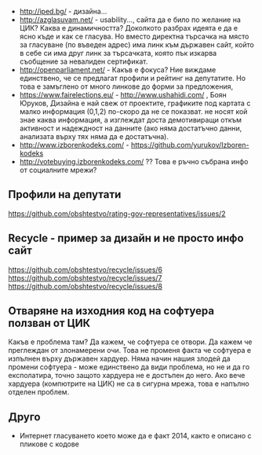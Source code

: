  - http://iped.bg/ - дизайна...
 - http://azglasuvam.net/ - usability..., сайта да е било по желание на ЦИК?  Каква е динамичността? Доколкото разбрах идеята е да е ясно къде и как се гласува. Но вместо директна търсачка на място за гласуване (по въведен адрес) има линк към държавен сайт, който в себе си има друг линк за търсачката, която пък изкарва съобщение за невалиден сертификат.
 - http://openparliament.net/ - Какъв е фокуса? Ние виждаме единствено, че се предлагат профили и рейтинг на депутатите. Но това е замъглено от много линкове до форми за предложения,
 - https://www.fairelections.eu/ - http://www.ushahidi.com/ , Боян Юруков, Дизайна е най свеж от проектите, графиките под картата с малко информация (0,1,2) по-скоро да не се показват. не носят кой знае каква информация, а изглеждат доста демотивиращи откъм активност и надеждност на данните (ако няма достатъчно данни, анализата върху тях няма да е достатъчна). 
 - http://www.izborenkodeks.com/ - https://github.com/yurukov/Izboren-kodeks
 - http://votebuying.izborenkodeks.com/ ?? Това е ръчно събрана инфо от социалните мрежи?

## Профили на депутати
https://github.com/obshtestvo/rating-gov-representatives/issues/2

## Recycle - пример за дизайн и не просто инфо сайт
https://github.com/obshtestvo/recycle/issues/6
https://github.com/obshtestvo/recycle/issues/7
https://github.com/obshtestvo/recycle/issues/8

## Отваряне на изходния код на софтуера ползван от ЦИК
Какъв е проблема там? Да кажем, че софтуера се отвори. Да кажем че преглеждан от  злонамерени очи. Това не променя факта че софтуера е изпълнен върху държавен хардуер. Няма начин нашия злодей да промени софтуера - може единствено да види проблема, но не и да го експолатира, точно защото хардуера не е достъпен до него. Ако вече хардуера (компютрите на ЦИК) не са в сигурна мрежа, това е напълно отделен проблем.

## Друго
 - Интернет гласуването което може да е факт 2014, както е описано с пликове с кодове

